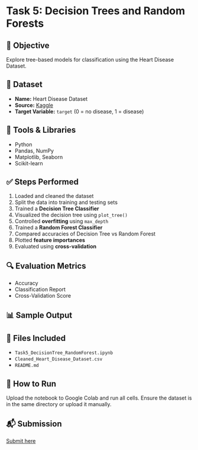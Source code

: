 
# Task 5: Decision Trees and Random Forests

## 📌 Objective
Explore tree-based models for classification using the Heart Disease Dataset.

## 📂 Dataset
- **Name:** Heart Disease Dataset
- **Source:** [Kaggle](https://www.kaggle.com/datasets/johnsmith88/heart-disease-dataset)
- **Target Variable:** `target` (0 = no disease, 1 = disease)

## 🧰 Tools & Libraries
- Python
- Pandas, NumPy
- Matplotlib, Seaborn
- Scikit-learn

## ✅ Steps Performed

1. Loaded and cleaned the dataset
2. Split the data into training and testing sets
3. Trained a **Decision Tree Classifier**
4. Visualized the decision tree using `plot_tree()`
5. Controlled **overfitting** using `max_depth`
6. Trained a **Random Forest Classifier**
7. Compared accuracies of Decision Tree vs Random Forest
8. Plotted **feature importances**
9. Evaluated using **cross-validation**

## 🔍 Evaluation Metrics
- Accuracy
- Classification Report
- Cross-Validation Score

## 📊 Sample Output

## 📁 Files Included
- `Task5_DecisionTree_RandomForest.ipynb`
- `Cleaned_Heart_Disease_Dataset.csv`
- `README.md`

## 🚀 How to Run
Upload the notebook to Google Colab and run all cells. Ensure the dataset is in the same directory or upload it manually.

## 📬 Submission
[Submit here](https://forms.gle/8Gm83s53KbyXs3Ne9)
